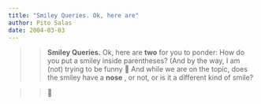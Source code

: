 ```yaml
---
title: "Smiley Queries. Ok, here are"
author: Pito Salas
date: 2004-03-03
---
```



>>

>> **Smiley Queries.** Ok, here are **two** for you to ponder: How do you put
a smiley inside parentheses? (And by the way, I am (not) trying to be funny 🙂
And while we are on the topic, does the smiley have a **nose** , or not, or is
it a different kind of smile?

>>

>>  
>
>>

>> 🙂


